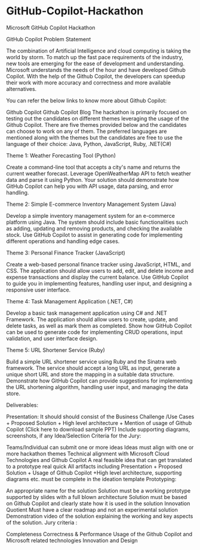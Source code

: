 # GitHub-Copilot-Hackathon
Microsoft GitHub Copilot Hackathon 


GitHub Copilot Problem Statement


The combination of Artificial Intelligence and cloud computing is taking the world by storm. To match up the fast pace requirements of the industry, new tools are emerging for the ease of development and understanding. Microsoft understands the needs of the hour and have developed Github Copilot. With the help of the Github Copilot, the developers can speedup their work with more accuracy and correctness and more available alternatives.

You can refer the below links to know more about Github Copilot:

Github Copilot
Github Copilot Blog
The hackathon is primarily focused on testing out the candidates on different themes leveraging the usage of the Github Copilot. There are five themes provided below and the candidates can choose to work on any of them. The preferred languages are mentioned along with the themes but the candidates are free to use the language of their choice: Java, Python, JavaScript, Ruby, .NET(C#)

Theme 1: Weather Forecasting Tool (Python)

Create a command-line tool that accepts a city's name and returns the current weather forecast. Leverage OpenWeatherMap API to fetch weather data and parse it using Python. Your solution should demonstrate how GitHub Copilot can help you with API usage, data parsing, and error handling.

Theme 2: Simple E-commerce Inventory Management System (Java)

Develop a simple inventory management system for an e-commerce platform using Java. The system should include basic functionalities such as adding, updating and removing products, and checking the available stock. Use GitHub Copilot to assist in generating code for implementing different operations and handling edge cases.

Theme 3: Personal Finance Tracker (JavaScript)

Create a web-based personal finance tracker using JavaScript, HTML, and CSS. The application should allow users to add, edit, and delete income and expense transactions and display the current balance. Use GitHub Copilot to guide you in implementing features, handling user input, and designing a responsive user interface.

Theme 4: Task Management Application (.NET, C#)

Develop a basic task management application using C# and .NET Framework. The application should allow users to create, update, and delete tasks, as well as mark them as completed. Show how GitHub Copilot can be used to generate code for implementing CRUD operations, input validation, and user interface design.

Theme 5: URL Shortener Service (Ruby)

Build a simple URL shortener service using Ruby and the Sinatra web framework. The service should accept a long URL as input, generate a unique short URL and store the mapping in a suitable data structure. Demonstrate how GitHub Copilot can provide suggestions for implementing the URL shortening algorithm, handling user input, and managing the data store.

Deliverables:

Presentation: It should should consist of the Business Challenge /Use Cases + Proposed Solution + High level architecture + Mention of usage of Github Copilot (Click here to download sample PPT)
Include supporting diagrams, screenshots, if any
Idea/Selection Criteria for the Jury:

Teams/Individual can submit one or more ideas
Ideas must align with one or more hackathon themes
Technical alignment with Microsoft Cloud Technologies and Github Copilot
A real feasible idea that can get translated to a prototype real quick
All artifacts including Presentation + Proposed Solution + Usage of Github Copilot +High level architecture, supporting diagrams etc. must be complete in the ideation template
Prototyping:

An appropriate name for the solution
Solution must be a working prototype supported by slides with a full blown architecture
Solution must be based on Github Copilot and clearly state how it is used in the solution
Innovation Quotient
Must have a clear roadmap and not an experimental solution
Demonstration video of the solution explaining the working and key aspects of the solution.
Jury criteria :

Completeness
Correctness & Performance
Usage of the Github Copilot and Microsoft related technologies
Innovation and Design
